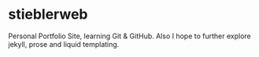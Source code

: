 stieblerweb
===========

Personal Portfolio Site, learning Git & GitHub. Also I hope to further explore jekyll, prose and liquid templating. 

